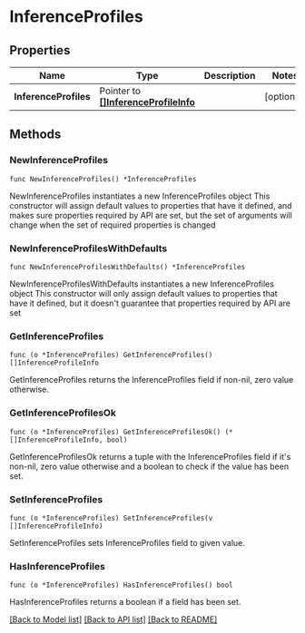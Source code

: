 # InferenceProfiles

## Properties

Name | Type | Description | Notes
------------ | ------------- | ------------- | -------------
**InferenceProfiles** | Pointer to [**[]InferenceProfileInfo**](InferenceProfileInfo.md) |  | [optional] 

## Methods

### NewInferenceProfiles

`func NewInferenceProfiles() *InferenceProfiles`

NewInferenceProfiles instantiates a new InferenceProfiles object
This constructor will assign default values to properties that have it defined,
and makes sure properties required by API are set, but the set of arguments
will change when the set of required properties is changed

### NewInferenceProfilesWithDefaults

`func NewInferenceProfilesWithDefaults() *InferenceProfiles`

NewInferenceProfilesWithDefaults instantiates a new InferenceProfiles object
This constructor will only assign default values to properties that have it defined,
but it doesn't guarantee that properties required by API are set

### GetInferenceProfiles

`func (o *InferenceProfiles) GetInferenceProfiles() []InferenceProfileInfo`

GetInferenceProfiles returns the InferenceProfiles field if non-nil, zero value otherwise.

### GetInferenceProfilesOk

`func (o *InferenceProfiles) GetInferenceProfilesOk() (*[]InferenceProfileInfo, bool)`

GetInferenceProfilesOk returns a tuple with the InferenceProfiles field if it's non-nil, zero value otherwise
and a boolean to check if the value has been set.

### SetInferenceProfiles

`func (o *InferenceProfiles) SetInferenceProfiles(v []InferenceProfileInfo)`

SetInferenceProfiles sets InferenceProfiles field to given value.

### HasInferenceProfiles

`func (o *InferenceProfiles) HasInferenceProfiles() bool`

HasInferenceProfiles returns a boolean if a field has been set.


[[Back to Model list]](../README.md#documentation-for-models) [[Back to API list]](../README.md#documentation-for-api-endpoints) [[Back to README]](../README.md)


